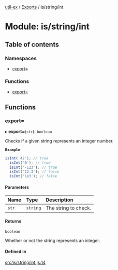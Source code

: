 [util-ex](../README.md) / [Exports](../modules.md) / is/string/int

# Module: is/string/int

## Table of contents

### Namespaces

- [export&#x3D;](is_string_int.export_.md)

### Functions

- [export&#x3D;](is_string_int.md#export&#x3D;)

## Functions

### export&#x3D;

▸ **export=**(`str`): `boolean`

Checks if a given string represents an integer number.

**`Example`**

```ts
isInt('42'); // true
  isInt('0'); // true
  isInt('-123'); // true
  isInt('12.3'); // false
  isInt('1e3'); // false
```

#### Parameters

| Name | Type | Description |
| :------ | :------ | :------ |
| `str` | `string` | The string to check. |

#### Returns

`boolean`

Whether or not the string represents an integer.

#### Defined in

[src/is/string/int.js:14](https://github.com/snowyu/util-ex.js/blob/f71e464/src/is/string/int.js#L14)
